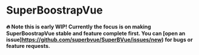 # SuperBoostrapVue


**:fire: Note this is early WIP! Currently the focus is on making SuperBoostrapVue stable and feature complete first. You can [open an issue]https://github.com/superbvue/SuperBVue/issues/new) for bugs or feature requests.**



